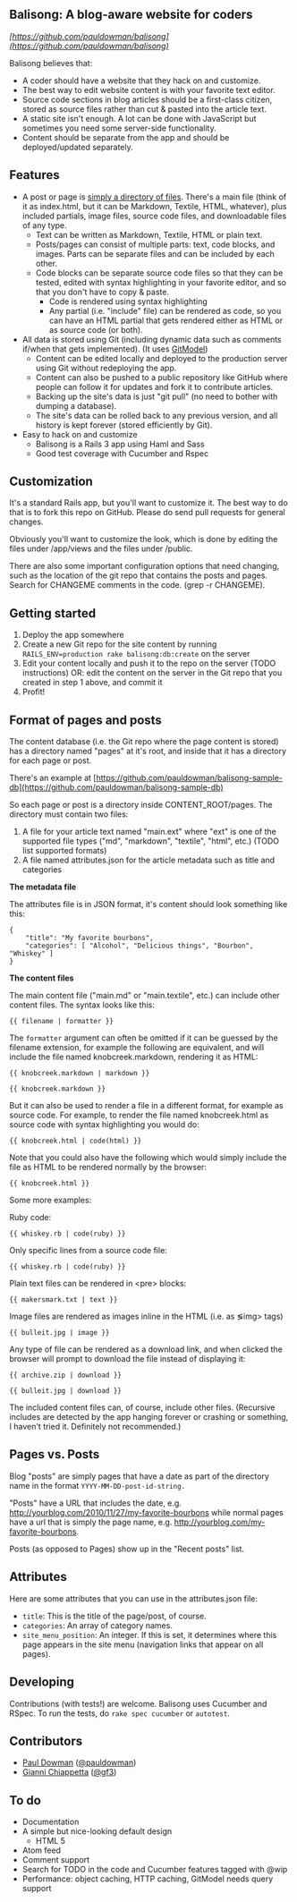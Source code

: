Balisong: A blog-aware website for coders
-----------------------------------

_[https://github.com/pauldowman/balisong](https://github.com/pauldowman/balisong)_

Balisong believes that:

* A coder should have a website that they hack on and customize.
* The best way to edit website content is with your favorite text editor.
* Source code sections in blog articles should be a first-class citizen, stored
  as source files rather than cut & pasted into the article text.
* A static site isn't enough. A lot can be done with JavaScript but sometimes
  you need some server-side functionality.
* Content should be separate from the app and should be deployed/updated
  separately.


Features
--------

* A post or page is [simply a directory of
  files](https://github.com/pauldowman/balisong-sample-db/tree/master/pages/foo/).
  There's a main file (think of it as index.html, but it can be Markdown,
  Textile, HTML, whatever), plus
  included partials, image files, source code files, and downloadable files of
  any type.
  * Text can be written as Markdown, Textile, HTML or plain text.
  * Posts/pages can consist of multiple parts: text, code blocks, and images.
    Parts can be separate files and can be included by each other.
  * Code blocks can be separate source code files so that they can be tested,
    edited with syntax highlighting in your favorite editor, and so that you
    don't have to copy & paste.
    * Code is rendered using syntax highlighting
    * Any partial (i.e. "include" file) can be rendered as code, so you can
      have an HTML partial that gets rendered either as HTML or as source code
      (or both).
* All data is stored using Git (including dynamic data such as comments if/when
  that gets implemented). (It uses
  [GitModel](https://github.com/pauldowman/gitmodel))
  * Content can be edited locally and deployed to the production server using
    Git without redeploying the app.
  * Content can also be pushed to a public repository like GitHub where people
    can follow it for updates and fork it to contribute articles.
  * Backing up the site's data is just "git pull" (no need to bother with
    dumping a database).
  * The site's data can be rolled back to any previous version, and all history
    is kept forever (stored efficiently by Git).
* Easy to hack on and customize
  * Balisong is a Rails 3 app using Haml and Sass
  * Good test coverage with Cucumber and Rspec


Customization
------------

It's a standard Rails app, but you'll want to customize it. The best way to do that is to fork this repo on GitHub. Please do send pull requests for general changes.

Obviously you'll want to customize the look, which is done by editing the files
under /app/views and the files under /public.  

There are also some important configuration options that need changing, such as
the location of the git repo that contains the posts and pages. Search for
CHANGEME comments in the code. (grep -r CHANGEME).


Getting started
---------------

1. Deploy the app somewhere
2. Create a new Git repo for the site content by running `RAILS_ENV=production
   rake balisong:db:create` on the server
3. Edit your content locally and push it to the repo on the server (TODO
   instructions) OR: edit the content on the server in the Git repo that you
   created in step 1 above, and commit it
4. Profit!


Format of pages and posts
-------------------------

The content database (i.e. the Git repo where the page content is stored) has a directory named "pages" at it's root, and inside that it has a directory for each page or post.

There's an example at [https://github.com/pauldowman/balisong-sample-db](https://github.com/pauldowman/balisong-sample-db)

So each page or post is a directory inside CONTENT_ROOT/pages. The directory must contain two files:
1. A file for your article text named "main.ext" where "ext" is one of the
   supported file types ("md", "markdown", "textile", "html", etc.) (TODO list
   supported formats)
2. A file named attributes.json for the article metadata such as title and categories

__The metadata file__

The attributes file is in JSON format, it's content should look something like
this:

    {
        "title": "My favorite bourbons",
        "categories": [ "Alcohol", "Delicious things", "Bourbon", "Whiskey" ]
    }

__The content files__

The main content file ("main.md" or "main.textile", etc.) can include other content files. The syntax looks like this:

    {{ filename | formatter }}
    
The `formatter` argument can often be omitted if it can be guessed by the
filename extension, for example the following are equivalent, and will include
the file named knobcreek.markdown, rendering it as HTML:

    {{ knobcreek.markdown | markdown }}

    {{ knobcreek.markdown }}

But it can also be used to render a file in a different format, for example as
source code. For example, to render the file named knobcreek.html as source
code with syntax highlighting you would do:

    {{ knobcreek.html | code(html) }}

Note that you could also have the following which would simply include the file
as HTML to be rendered normally by the browser:

    {{ knobcreek.html }}

Some more examples:

Ruby code:

    {{ whiskey.rb | code(ruby) }}

Only specific lines from a source code file:

    {{ whiskey.rb | code(ruby) }}

Plain text files can be rendered in &lt;pre&gt; blocks:

    {{ makersmark.txt | text }}

Image files are rendered as images inline in the HTML (i.e. as &lg;img&gt; tags)

    {{ bulleit.jpg | image }}

Any type of file can be rendered as a download link, and when clicked the
browser will prompt to download the file instead of displaying it:

    {{ archive.zip | download }}

    {{ bulleit.jpg | download }}

The included content files can, of course, include other files. (Recursive includes are detected by the app hanging forever or crashing or something, I haven't tried it. Definitely not recommended.)


Pages vs. Posts
---------------

Blog "posts" are simply pages that have a date as part of the directory name in
the format `YYYY-MM-DD-post-id-string.`

"Posts" have a URL that includes the date, e.g.
http://yourblog.com/2010/11/27/my-favorite-bourbons while normal pages have a
url that is simply the page name, e.g.
http://yourblog.com/my-favorite-bourbons.

Posts (as opposed to Pages) show up in the "Recent posts" list.


Attributes
----------

Here are some attributes that you can use in the attributes.json file:

* `title`: This is the title of the page/post, of course.
* `categories`: An array of category names.
* `site_menu_position`: An integer. If this is set, it determines where this page appears in the site menu (navigation links that appear on all pages).


Developing
----------

Contributions (with tests!) are welcome. Balisong uses Cucumber and RSpec. To run the tests, do `rake spec cucumber` or `autotest`.


Contributors
------------

* [Paul Dowman](http://pauldowman.com/about) ([@pauldowman](http://twitter.com/pauldowman))
* [Gianni Chiappetta](http://gf3.ca/) ([@gf3](http://twitter.com/gf3))


To do
-----

* Documentation
* A simple but nice-looking default design
  * HTML 5
* Atom feed
* Comment support
* Search for TODO in the code and Cucumber features tagged with @wip
* Performance: object caching, HTTP caching, GitModel needs query support

